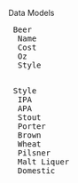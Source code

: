 Data Models

<pre>
 Beer
  Name
  Cost
  Oz
  Style
</pre>

<pre>  
 Style
  IPA
  APA
  Stout
  Porter
  Brown
  Wheat
  Pilsner
  Malt Liquer
  Domestic
</pre>
